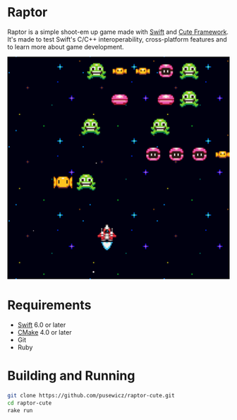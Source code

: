 # Raptor

Raptor is a simple shoot-em up game made with [Swift](https://www.swift.org/) and [Cute Framework](https://github.com/RandyGaul/cute_framework). It's made to test Swift's C/C++ interoperability, cross-platform features and to learn more about game development.

![Screenshot](assets/screenshot.png)

# Requirements

- [Swift](https://swift.org/download/) 6.0 or later
- [CMake](https://cmake.org/download/) 4.0 or later
- Git
- Ruby

# Building and Running


```bash
git clone https://github.com/pusewicz/raptor-cute.git
cd raptor-cute
rake run
```

